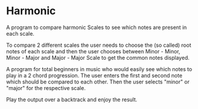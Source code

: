 # Harmonic
A program to compare harmonic Scales to see which notes are present in each scale. 

To compare 2 different scales the user needs to choose the (so called) root notes of each scale and then the user chooses between Minor - Minor, Minor - Major and Major - Major Scale to get the common notes displayed.

A program for total beginners in music who would easily see which notes to play in a 2 chord progression.
The user enters the first and second note which should be compared to each other.
Then the user selects "minor" or "major" for the respective scale.

Play the output over a backtrack and enjoy the result.
